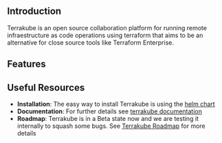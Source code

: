 ## Introduction

Terrakube is an open source collaboration platform for running remote infraestructure as code operations using terraform that aims to be an alternative for close source tools like Terraform Enterprise. 

## Features


## Useful Resources

- **Installation**: The easy way to install Terrakube is using the [helm chart](https://github.com/AzBuilder/terrakube-helm-chart)
- **Documentation**: For further details see [terrakube documentation](https://docs.terrakube.org)
- **Roadmap**: Terrakube is in a Beta state now and we are testing it internally to squash some bugs. See [Terrakube Roadmap](https://github.com/orgs/AzBuilder/projects/3) for more details


